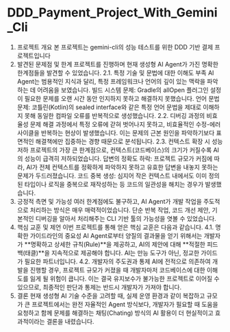 # DDD_Payment_Project_With_Gemini_Cli
1. 프로젝트 개요
   본 프로젝트는 gemini-cli의 성능 테스트를 위한 DDD 기반 결제 프로젝트입니다
2. 발견된 문제점 및 한계
   프로젝트를 진행하며 현재 생성형 AI Agent가 가진 명확한 한계점들을 발견할 수 있었습니다.
   2.1. 특정 기술 및 문법에 대한 이해도 부족
   AI Agent는 범용적인 지식과 달리, 특정 프레임워크나 언어의 깊이 있는 맥락을 파악하는 데 어려움을 보였습니다.
   빌드 시스템 문제: Gradle의 allOpen 플러그인 설정이 필요한 문제를 오랜 시간 동안 인지하지 못하고 해결하지 못했습니다.
   언어 문법 문제: 코틀린(Kotlin)의 sealed interface와 같은 특정 언어 문법을 제대로 이해하지 못해 동일한 컴파일 오류를 반복적으로 생성했습니다.
   2.2. 디버깅 과정의 비효율성
   문제 해결 과정에서 특정 오류에 갇혀 벗어나지 못하고, 비효율적인 수정-에러 사이클을 반복하는 현상이 발생했습니다. 이는 문제의 근본 원인을 파악하기보다 표면적인 해결책에만 집중하는 경향 때문으로 분석됩니다.
   2.3. 컨텍스트 확장 시 성능 저하
   프로젝트의 가장 큰 한계점으로, 컨텍스트(코드베이스)의 크기가 커질수록 AI의 성능이 급격히 저하되었습니다.
   답변의 정확도 하락: 프로젝트 규모가 커짐에 따라, AI가 전체 컨텍스트를 정확하게 파악하지 못하고 유효한 답변을 내놓지 못하는 문제가 두드러졌습니다.
   코드 중복 생성: 심지어 작은 컨텍스트 내에서도 이미 정의된 타입이나 로직을 중복으로 재작성하는 등 코드의 일관성을 해치는 경우가 발생했습니다.
3. 긍정적 측면 및 가능성
   여러 한계점에도 불구하고, AI Agent가 개발 작업을 주도적으로 처리하는 방식은 매우 매력적이었습니다. 단순 반복 작업, 코드 개선 제안, 기본적인 디버깅을 알아서 처리해주는 CLI 기반 툴의 가능성을 엿볼 수 있었습니다.
4. 핵심 교훈 및 제언
   이번 프로젝트를 통해 얻은 핵심 교훈은 다음과 같습니다.
   4.1. 명확한 가이드라인의 중요성
   AI Agent로부터 양질의 결과물을 얻기 위해서는 개발자가 **명확하고 상세한 규칙(Rule)**을 제공하고, AI의 제안에 대해 **적절한 피드백(태클)**을 지속적으로 제공해야 합니다. AI는 만능 도구가 아닌, 정교한 가이드가 필요한 파트너입니다.
   4.2. 개발자의 주도권과 통제
   AI에 전적으로 의존하여 개발을 진행할 경우, 프로젝트 규모가 커졌을 때 개발자마저 코드베이스에 대한 이해도를 잃게 될 위험이 큽니다. 이는 결국 유지보수가 불가능한 프로젝트로 이어질 수 있으므로, 최종적인 판단과 통제는 반드시 개발자가 가져야 합니다.
5. 결론
   현재 생성형 AI 기술 수준을 고려할 때, 실제 운영 환경과 같이 복잡하고 규모가 큰 프로젝트에서는 완전 자율적인 Agent 방식보다, 개발자가 필요할 때 도움을 요청하고 함께 문제를 해결하는 채팅(Chating) 방식의 AI 활용이 더 현실적이고 효과적이라는 결론을 내렸습니다.